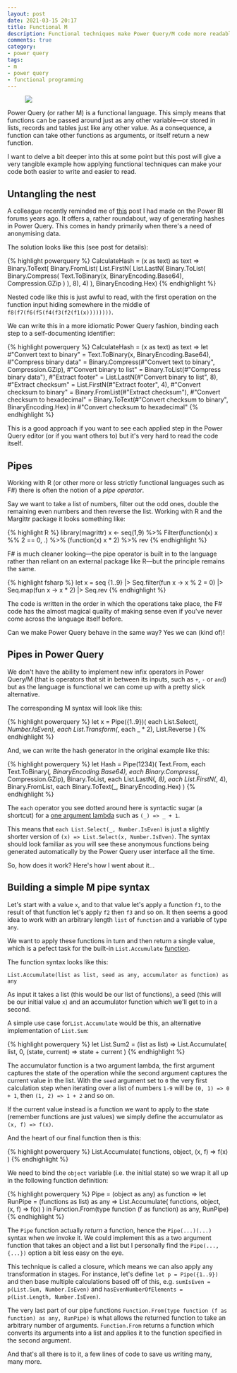 ```yaml
---
layout: post
date: 2021-03-15 20:17
title: Functional M
description: Functional techniques make Power Query/M code more readable
comments: true
category: 
- power query
tags:
- m
- power query
- functional programming
---
```

<figure>
    <img src="https://upload.wikimedia.org/wikipedia/commons/thumb/b/b0/F_of_x.svg/1280px-F_of_x.svg.png" style="max-width: 841px;"/>
</figure>

Power Query (or rather M) is a functional language. This simply means that functions can be passed around just as any other variable—or stored in lists, records and tables just like any other value. As a consequence, a function can take other functions as arguments, or itself return a new function.

I want to delve a bit deeper into this at some point but this post will give a very tangible example how applying functional techniques can make your code both easier to write and easier to read.

<!--more-->

## Untangling the nest

A colleague recently reminded me of [this](https://community.powerbi.com/t5/Desktop/Privacy-Hashing-of-keys/m-p/534546/highlight/true#M250677) post I had made on the Power BI forums years ago. It offers a, rather roundabout, way of generating hashes in Power Query. This comes in handy primarily when there's a need of anonymising data.

The solution looks like this (see post for details):

{% highlight powerquery %}
CalculateHash = (x as text) as text => Binary.ToText(
    Binary.FromList(
        List.FirstN(
            List.LastN(
                Binary.ToList(
                    Binary.Compress(
                        Text.ToBinary(x, BinaryEncoding.Base64), 
                        Compression.GZip
                    )
                ),
            8), 
        4)
     ),
BinaryEncoding.Hex)
{% endhighlight %}

Nested code like this is just awful to read, with the first operation on the function input hiding somewhere in the middle of `f8(f7(f6(f5(f4(f3(f2(f1(x))))))))`.

We can write this in a more idiomatic Power Query fashion, binding each step to a self-documenting identifier:  

{% highlight powerquery %}
CalculateHash = (x as text) as text => let
    #"Convert text to binary" = Text.ToBinary(x, BinaryEncoding.Base64),
    #"Compress binary data" = Binary.Compress(#"Convert text to binary", Compression.GZip),
    #"Convert binary to list" = Binary.ToList(#"Compress binary data"),
    #"Extract footer" = List.LastN(#"Convert binary to list", 8),
    #"Extract checksum" = List.FirstN(#"Extract footer", 4),
    #"Convert checksum to binary" = Binary.FromList(#"Extract checksum"),
    #"Convert checksum to hexadecimal" = Binary.ToText(#"Convert checksum to binary", BinaryEncoding.Hex)
    in #"Convert checksum to hexadecimal"
{% endhighlight %}

This is a good approach if you want to see each applied step in the Power Query editor (or if you want others to) but it's very hard to read the code itself. 

## Pipes

Working with R (or other more or less strictly functional languages such as F#) there is often the notion of a *pipe operator*. 

Say we want to take a list of numbers, filter out the odd ones, double the remaining even numbers and then reverse the list. Working with R and the Margittr package it looks something like:

{% highlight R %}
library(magrittr)
x <- seq(1,9) %>%
  Filter(function(x) x %% 2 == 0, .) %>%
  (function(x) x * 2) %>%
  rev
{% endhighlight %}

F# is much cleaner looking—the pipe operator is built in to the language rather than reliant on an external package like R—but the principle remains the same.

{% highlight fsharp %}
let x = 
    seq {1..9} 
    |> Seq.filter(fun x -> x % 2 = 0)
    |> Seq.map(fun x -> x * 2)
    |> Seq.rev
{% endhighlight %}

The code is written in the order in which the operations take place, the F# code has the almost magical quality of making sense even if you've never come across the language itself before.

Can we make Power Query behave in the same way? Yes we can (kind of)!

## Pipes in Power Query

We don't have the ability to implement new infix operators in Power Query/M (that is operators that sit in between its inputs, such as `+`, `-` or `and`) but as the language is functional we can come up with a pretty slick alternative.

The corresponding M syntax will look like this:

{% highlight powerquery %}
let x = Pipe({1..9})(
    each List.Select(_, Number.IsEven),
    each List.Transform(_, each _ * 2),
    List.Reverse
)
{% endhighlight %}

And, we can write the hash generator in the original example like this:

{% highlight powerquery %}
let Hash = Pipe(1234)(
      Text.From,
      each Text.ToBinary(_, BinaryEncoding.Base64),
      each Binary.Compress(_, Compression.GZip),
      Binary.ToList,
      each List.LastN(_, 8),
      each List.FirstN(_, 4),
      Binary.FromList,
      each Binary.ToText(_, BinaryEncoding.Hex)
  )
{% endhighlight %}

The `each` operator you see dotted around here is syntactic sugar (a shortcut) for a [one argument lambda](https://docs.microsoft.com/en-us/powerquery-m/m-spec-functions#simplified-declarations) such as `(_) => _ + 1`. 

This means that `each List.Select(_, Number.IsEven)` is just a slightly shorter version of `(x) => List.Select(x, Number.IsEven)`. The syntax should look familiar as you will see these anonymous functions being generated automatically by the Power Query user interface all the time.

So, how does it work? Here's how I went about it...

## Building a simple M pipe syntax

Let's start with a value `x`, and to that value let's apply a function `f1`, to the result of that function let's apply `f2` then `f3` and so on. It then seems a good idea to work with an arbitrary length `list` of `function` and a variable of type `any`. 

We want to apply these functions in turn and then return a single value, which is a pefect task for the built-in `List.Accumulate` [function](https://docs.microsoft.com/en-us/powerquery-m/list-accumulate). 

The function syntax looks like this:

`List.Accumulate(list as list, seed as any, accumulator as function) as any`

As input it takes a list (this would be our list of functions), a seed (this will be our initial value `x`) and an accumulator function which we'll get to in a second.

A simple use case for`List.Accumulate` would be this, an alternative implementation of `List.Sum`:

{% highlight powerquery %}
let List.Sum2 = (list as list) => 
    List.Accumulate(
        list, 
        0, 
        (state, current) => state + current
    )
{% endhighlight %}

The accumulator function is a two argument lambda, the first argument captures the state of the operation while the second argument captures the current value in the list. With the `seed` argument set to `0` the very first calculation step when iterating over a list of numbers `1-9` will be `(0, 1) => 0 + 1`, then  `(1, 2) => 1 + 2` and so on.

If the current value instead is a function we want to apply to the state (remember functions are just values) we simply define the accumulator as `(x, f) => f(x)`. 

And the heart of our final function then is this:

{% highlight powerquery %}
List.Accumulate(
    functions, 
    object, 
    (x, f) => f(x)
)
{% endhighlight %}

We need to bind the `object` variable (i.e. the initial state) so we wrap it all up in the following function definition:

{% highlight powerquery %}
Pipe = (object as any) as function => 
    let RunPipe = (functions as list) as any => 
        List.Accumulate(
            functions, 
            object, 
            (x, f) => f(x)
        )
    in Function.From(type function (f as function) as any, RunPipe)
{% endhighlight %}

The `Pipe` function actually _return_ a function, hence the `Pipe(...)(...)` syntax when we invoke it. We could implement this as a two argument function that takes an object and a list but I personally find the `Pipe(..., {...})` option a bit less easy on the eye.

This technique is called a closure, which means we can also apply any transformation in stages. For instance, let's define `let p = Pipe({1..9})` and then base multiple calculations based off of this, e.g. `sumIsEven = p(List.Sum, Number.IsEven)` and `hasEvenNumberOfElements = p(List.Length, Number.IsEven)`.

The very last part of our pipe functions `Function.From(type function (f as function) as any, RunPipe)` is what allows the returned function to take an arbitrary number of arguments. `Function.From` returns a function which converts its arguments into a list and applies it to the function specified in the second argument.

And that's all there is to it, a few lines of code to save us writing many, many more.
